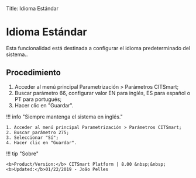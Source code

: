 Title: Idioma Estándar

# Idioma Estándar

Esta funcionalidad está destinada a configurar el idioma predeterminado del sistema..  

## Procedimiento

1. Acceder al menú principal Parametrización > Parámetros CITSmart;   
2. Buscar parámetro 66, configurar valor EN para inglés, ES para español o PT para portugués;
3. Hacer clic en "Guardar".

!!! info "Siempre mantenga el sistema en inglés."  

    1. Acceder al menú principal Parametrización > Parámetros CITSmart;   
    2. Buscar parámetro 275; 
    3. Seleccionar "Sí";  
    4. Hacer clic en "Guardar".  
	
	
!!! tip "Sobre"

    <b>Product/Version:</b> CITSmart Platform | 8.00 &nbsp;&nbsp;
    <b>Updated:</b>01/22/2019 - João Pelles
	
	
